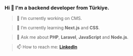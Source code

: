 ### Hi 👋 I'm a backend developer from Türkiye.

> 🔭 I’m currently working on CMS.

> 🌱 I’m currently learning **Next.js** and **CSS**.

> 💬 Ask me about **PHP**, **Laravel**, **JavaScript** and **Node.js**.

> 📫 How to reach me: [**LinkedIn**](https://www.linkedin.com/in/omerfarukdag)
